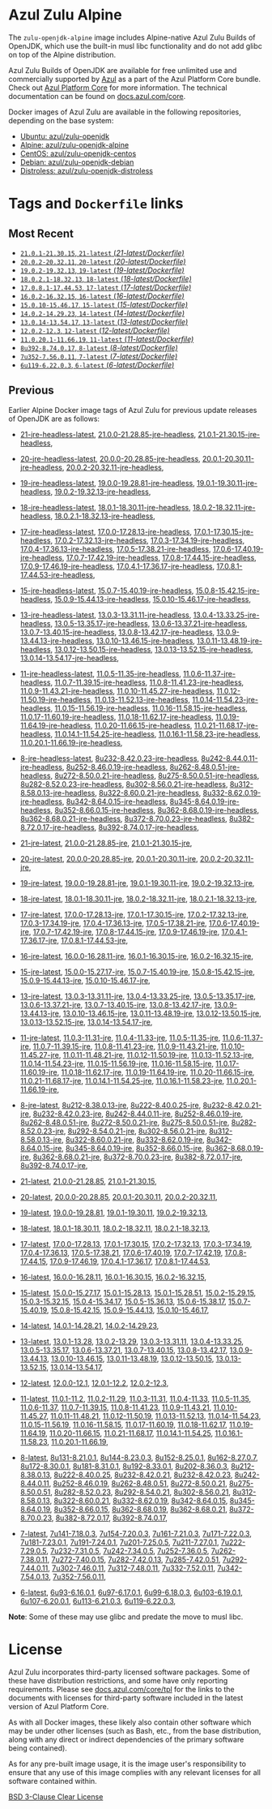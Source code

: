 Azul Zulu Alpine
================

The `zulu-openjdk-alpine` image includes Alpine-native Azul Zulu Builds of OpenJDK, which use the built-in musl libc functionality
and do not add glibc on top of the Alpine distribution.

Azul Zulu Builds of OpenJDK are available for free unlimited use and commercially supported by [Azul][1] as a part of the Azul Platform Core bundle.
Check out [Azul Platform Core][2] for more information. The technical documentation can be found on [docs.azul.com/core][3].

Docker images of Azul Zulu are available in the following repositories, depending on the base system:

  * [Ubuntu: azul/zulu-openjdk][4]
  * [Alpine: azul/zulu-openjdk-alpine][5]
  * [CentOS: azul/zulu-openjdk-centos][6]
  * [Debian: azul/zulu-openjdk-debian][7]
  * [Distroless: azul/zulu-openjdk-distroless][8]

Tags and `Dockerfile` links
===========================

Most Recent
-----------


  * [`21.0.1-21.30.15`, `21-latest` (*21-latest/Dockerfile)*][11]
  * [`20.0.2-20.32.11`, `20-latest` (*20-latest/Dockerfile)*][20]
  * [`19.0.2-19.32.13`, `19-latest` (*19-latest/Dockerfile)*][32]
  * [`18.0.2.1-18.32.13`, `18-latest` (*18-latest/Dockerfile)*][44]
  * [`17.0.8.1-17.44.53`, `17-latest` (*17-latest/Dockerfile)*][56]
  * [`16.0.2-16.32.15`, `16-latest` (*16-latest/Dockerfile)*][95]
  * [`15.0.10-15.46.17`, `15-latest` (*15-latest/Dockerfile)*][103]
  * [`14.0.2-14.29.23`, `14-latest` (*14-latest/Dockerfile)*][127]
  * [`13.0.14-13.54.17`, `13-latest` (*13-latest/Dockerfile)*][130]
  * [`12.0.2-12.3`, `12-latest` (*12-latest/Dockerfile)*][171]
  * [`11.0.20.1-11.66.19`, `11-latest` (*11-latest/Dockerfile)*][175]
  * [`8u392-8.74.0.17`, `8-latest` (*8-latest/Dockerfile)*][243]
  * [`7u352-7.56.0.11`, `7-latest` (*7-latest/Dockerfile)*][319]
  * [`6u119-6.22.0.3`, `6-latest` (*6-latest/Dockerfile)*][342]

Previous
--------

Earlier Alpine Docker image tags of Azul Zulu for previous update releases of OpenJDK are as follows:


  * [21-jre-headless-latest][17],
  [21.0.0-21.28.85-jre-headless][18],
  [21.0.1-21.30.15-jre-headless][19],
  
  * [20-jre-headless-latest][28],
  [20.0.0-20.28.85-jre-headless][29],
  [20.0.1-20.30.11-jre-headless][30],
  [20.0.2-20.32.11-jre-headless][31],
  
  * [19-jre-headless-latest][40],
  [19.0.0-19.28.81-jre-headless][41],
  [19.0.1-19.30.11-jre-headless][42],
  [19.0.2-19.32.13-jre-headless][43],
  
  * [18-jre-headless-latest][52],
  [18.0.1-18.30.11-jre-headless][53],
  [18.0.2-18.32.11-jre-headless][54],
  [18.0.2.1-18.32.13-jre-headless][55],
  
  * [17-jre-headless-latest][82],
  [17.0.0-17.28.13-jre-headless][83],
  [17.0.1-17.30.15-jre-headless][84],
  [17.0.2-17.32.13-jre-headless][85],
  [17.0.3-17.34.19-jre-headless][86],
  [17.0.4-17.36.13-jre-headless][87],
  [17.0.5-17.38.21-jre-headless][88],
  [17.0.6-17.40.19-jre-headless][89],
  [17.0.7-17.42.19-jre-headless][90],
  [17.0.8-17.44.15-jre-headless][91],
  [17.0.9-17.46.19-jre-headless][92],
  [17.0.4.1-17.36.17-jre-headless][93],
  [17.0.8.1-17.44.53-jre-headless][94],
  
  * [15-jre-headless-latest][122],
  [15.0.7-15.40.19-jre-headless][123],
  [15.0.8-15.42.15-jre-headless][124],
  [15.0.9-15.44.13-jre-headless][125],
  [15.0.10-15.46.17-jre-headless][126],
  
  * [13-jre-headless-latest][158],
  [13.0.3-13.31.11-jre-headless][159],
  [13.0.4-13.33.25-jre-headless][160],
  [13.0.5-13.35.17-jre-headless][161],
  [13.0.6-13.37.21-jre-headless][162],
  [13.0.7-13.40.15-jre-headless][163],
  [13.0.8-13.42.17-jre-headless][164],
  [13.0.9-13.44.13-jre-headless][165],
  [13.0.10-13.46.15-jre-headless][166],
  [13.0.11-13.48.19-jre-headless][167],
  [13.0.12-13.50.15-jre-headless][168],
  [13.0.13-13.52.15-jre-headless][169],
  [13.0.14-13.54.17-jre-headless][170],
  
  * [11-jre-headless-latest][220],
  [11.0.5-11.35-jre-headless][224],
  [11.0.6-11.37-jre-headless][225],
  [11.0.7-11.39.15-jre-headless][226],
  [11.0.8-11.41.23-jre-headless][227],
  [11.0.9-11.43.21-jre-headless][228],
  [11.0.10-11.45.27-jre-headless][229],
  [11.0.12-11.50.19-jre-headless][230],
  [11.0.13-11.52.13-jre-headless][231],
  [11.0.14-11.54.23-jre-headless][232],
  [11.0.15-11.56.19-jre-headless][233],
  [11.0.16-11.58.15-jre-headless][234],
  [11.0.17-11.60.19-jre-headless][235],
  [11.0.18-11.62.17-jre-headless][236],
  [11.0.19-11.64.19-jre-headless][237],
  [11.0.20-11.66.15-jre-headless][238],
  [11.0.21-11.68.17-jre-headless][239],
  [11.0.14.1-11.54.25-jre-headless][240],
  [11.0.16.1-11.58.23-jre-headless][241],
  [11.0.20.1-11.66.19-jre-headless][242],
  
  * [8-jre-headless-latest][299],
  [8u232-8.42.0.23-jre-headless][300],
  [8u242-8.44.0.11-jre-headless][301],
  [8u252-8.46.0.19-jre-headless][302],
  [8u262-8.48.0.51-jre-headless][303],
  [8u272-8.50.0.21-jre-headless][304],
  [8u275-8.50.0.51-jre-headless][305],
  [8u282-8.52.0.23-jre-headless][306],
  [8u302-8.56.0.21-jre-headless][307],
  [8u312-8.58.0.13-jre-headless][308],
  [8u322-8.60.0.21-jre-headless][309],
  [8u332-8.62.0.19-jre-headless][310],
  [8u342-8.64.0.15-jre-headless][311],
  [8u345-8.64.0.19-jre-headless][312],
  [8u352-8.66.0.15-jre-headless][313],
  [8u362-8.68.0.19-jre-headless][314],
  [8u362-8.68.0.21-jre-headless][315],
  [8u372-8.70.0.23-jre-headless][316],
  [8u382-8.72.0.17-jre-headless][317],
  [8u392-8.74.0.17-jre-headless][318],
  
  * [21-jre-latest][12],
  [21.0.0-21.28.85-jre][15],
  [21.0.1-21.30.15-jre][16],
  
  * [20-jre-latest][21],
  [20.0.0-20.28.85-jre][25],
  [20.0.1-20.30.11-jre][26],
  [20.0.2-20.32.11-jre][27],
  
  * [19-jre-latest][33],
  [19.0.0-19.28.81-jre][37],
  [19.0.1-19.30.11-jre][38],
  [19.0.2-19.32.13-jre][39],
  
  * [18-jre-latest][45],
  [18.0.1-18.30.11-jre][49],
  [18.0.2-18.32.11-jre][50],
  [18.0.2.1-18.32.13-jre][51],
  
  * [17-jre-latest][57],
  [17.0.0-17.28.13-jre][70],
  [17.0.1-17.30.15-jre][71],
  [17.0.2-17.32.13-jre][72],
  [17.0.3-17.34.19-jre][73],
  [17.0.4-17.36.13-jre][74],
  [17.0.5-17.38.21-jre][75],
  [17.0.6-17.40.19-jre][76],
  [17.0.7-17.42.19-jre][77],
  [17.0.8-17.44.15-jre][78],
  [17.0.9-17.46.19-jre][79],
  [17.0.4.1-17.36.17-jre][80],
  [17.0.8.1-17.44.53-jre][81],
  
  * [16-jre-latest][96],
  [16.0.0-16.28.11-jre][100],
  [16.0.1-16.30.15-jre][101],
  [16.0.2-16.32.15-jre][102],
  
  * [15-jre-latest][104],
  [15.0.0-15.27.17-jre][117],
  [15.0.7-15.40.19-jre][118],
  [15.0.8-15.42.15-jre][119],
  [15.0.9-15.44.13-jre][120],
  [15.0.10-15.46.17-jre][121],
  
  * [13-jre-latest][133],
  [13.0.3-13.31.11-jre][146],
  [13.0.4-13.33.25-jre][147],
  [13.0.5-13.35.17-jre][148],
  [13.0.6-13.37.21-jre][149],
  [13.0.7-13.40.15-jre][150],
  [13.0.8-13.42.17-jre][151],
  [13.0.9-13.44.13-jre][152],
  [13.0.10-13.46.15-jre][153],
  [13.0.11-13.48.19-jre][154],
  [13.0.12-13.50.15-jre][155],
  [13.0.13-13.52.15-jre][156],
  [13.0.14-13.54.17-jre][157],
  
  * [11-jre-latest][182],
  [11.0.3-11.31-jre][198],
  [11.0.4-11.33-jre][199],
  [11.0.5-11.35-jre][200],
  [11.0.6-11.37-jre][201],
  [11.0.7-11.39.15-jre][205],
  [11.0.8-11.41.23-jre][206],
  [11.0.9-11.43.21-jre][207],
  [11.0.10-11.45.27-jre][208],
  [11.0.11-11.48.21-jre][209],
  [11.0.12-11.50.19-jre][210],
  [11.0.13-11.52.13-jre][211],
  [11.0.14-11.54.23-jre][212],
  [11.0.15-11.56.19-jre][213],
  [11.0.16-11.58.15-jre][214],
  [11.0.17-11.60.19-jre][215],
  [11.0.18-11.62.17-jre][216],
  [11.0.19-11.64.19-jre][217],
  [11.0.20-11.66.15-jre][218],
  [11.0.21-11.68.17-jre][219],
  [11.0.14.1-11.54.25-jre][221],
  [11.0.16.1-11.58.23-jre][222],
  [11.0.20.1-11.66.19-jre][223],
  
  * [8-jre-latest][244],
  [8u212-8.38.0.13-jre][276],
  [8u222-8.40.0.25-jre][277],
  [8u232-8.42.0.21-jre][278],
  [8u232-8.42.0.23-jre][279],
  [8u242-8.44.0.11-jre][280],
  [8u252-8.46.0.19-jre][281],
  [8u262-8.48.0.51-jre][282],
  [8u272-8.50.0.21-jre][283],
  [8u275-8.50.0.51-jre][284],
  [8u282-8.52.0.23-jre][285],
  [8u292-8.54.0.21-jre][286],
  [8u302-8.56.0.21-jre][287],
  [8u312-8.58.0.13-jre][288],
  [8u322-8.60.0.21-jre][289],
  [8u332-8.62.0.19-jre][290],
  [8u342-8.64.0.15-jre][291],
  [8u345-8.64.0.19-jre][292],
  [8u352-8.66.0.15-jre][293],
  [8u362-8.68.0.19-jre][294],
  [8u362-8.68.0.21-jre][295],
  [8u372-8.70.0.23-jre][296],
  [8u382-8.72.0.17-jre][297],
  [8u392-8.74.0.17-jre][298],
  
  * [21-latest][11],
  [21.0.0-21.28.85][13],
  [21.0.1-21.30.15][14],
  
  * [20-latest][20],
  [20.0.0-20.28.85][22],
  [20.0.1-20.30.11][23],
  [20.0.2-20.32.11][24],
  
  * [19-latest][32],
  [19.0.0-19.28.81][34],
  [19.0.1-19.30.11][35],
  [19.0.2-19.32.13][36],
  
  * [18-latest][44],
  [18.0.1-18.30.11][46],
  [18.0.2-18.32.11][47],
  [18.0.2.1-18.32.13][48],
  
  * [17-latest][56],
  [17.0.0-17.28.13][58],
  [17.0.1-17.30.15][59],
  [17.0.2-17.32.13][60],
  [17.0.3-17.34.19][61],
  [17.0.4-17.36.13][62],
  [17.0.5-17.38.21][63],
  [17.0.6-17.40.19][64],
  [17.0.7-17.42.19][65],
  [17.0.8-17.44.15][66],
  [17.0.9-17.46.19][67],
  [17.0.4.1-17.36.17][68],
  [17.0.8.1-17.44.53][69],
  
  * [16-latest][95],
  [16.0.0-16.28.11][97],
  [16.0.1-16.30.15][98],
  [16.0.2-16.32.15][99],
  
  * [15-latest][103],
  [15.0.0-15.27.17][105],
  [15.0.1-15.28.13][106],
  [15.0.1-15.28.51][107],
  [15.0.2-15.29.15][108],
  [15.0.3-15.32.15][109],
  [15.0.4-15.34.17][110],
  [15.0.5-15.36.13][111],
  [15.0.6-15.38.17][112],
  [15.0.7-15.40.19][113],
  [15.0.8-15.42.15][114],
  [15.0.9-15.44.13][115],
  [15.0.10-15.46.17][116],
  
  * [14-latest][127],
  [14.0.1-14.28.21][128],
  [14.0.2-14.29.23][129],
  
  * [13-latest][130],
  [13.0.1-13.28][131],
  [13.0.2-13.29][132],
  [13.0.3-13.31.11][134],
  [13.0.4-13.33.25][135],
  [13.0.5-13.35.17][136],
  [13.0.6-13.37.21][137],
  [13.0.7-13.40.15][138],
  [13.0.8-13.42.17][139],
  [13.0.9-13.44.13][140],
  [13.0.10-13.46.15][141],
  [13.0.11-13.48.19][142],
  [13.0.12-13.50.15][143],
  [13.0.13-13.52.15][144],
  [13.0.14-13.54.17][145],
  
  * [12-latest][171],
  [12.0.0-12.1][172],
  [12.0.1-12.2][173],
  [12.0.2-12.3][174],
  
  * [11-latest][175],
  [11.0.1-11.2][176],
  [11.0.2-11.29][177],
  [11.0.3-11.31][178],
  [11.0.4-11.33][179],
  [11.0.5-11.35][180],
  [11.0.6-11.37][181],
  [11.0.7-11.39.15][183],
  [11.0.8-11.41.23][184],
  [11.0.9-11.43.21][185],
  [11.0.10-11.45.27][186],
  [11.0.11-11.48.21][187],
  [11.0.12-11.50.19][188],
  [11.0.13-11.52.13][189],
  [11.0.14-11.54.23][190],
  [11.0.15-11.56.19][191],
  [11.0.16-11.58.15][192],
  [11.0.17-11.60.19][193],
  [11.0.18-11.62.17][194],
  [11.0.19-11.64.19][195],
  [11.0.20-11.66.15][196],
  [11.0.21-11.68.17][197],
  [11.0.14.1-11.54.25][202],
  [11.0.16.1-11.58.23][203],
  [11.0.20.1-11.66.19][204],
  
  * [8-latest][243],
  [8u131-8.21.0.1][245],
  [8u144-8.23.0.3][246],
  [8u152-8.25.0.1][247],
  [8u162-8.27.0.7][248],
  [8u172-8.30.0.1][249],
  [8u181-8.31.0.1][250],
  [8u192-8.33.0.1][251],
  [8u202-8.36.0.3][252],
  [8u212-8.38.0.13][253],
  [8u222-8.40.0.25][254],
  [8u232-8.42.0.21][255],
  [8u232-8.42.0.23][256],
  [8u242-8.44.0.11][257],
  [8u252-8.46.0.19][258],
  [8u262-8.48.0.51][259],
  [8u272-8.50.0.21][260],
  [8u275-8.50.0.51][261],
  [8u282-8.52.0.23][262],
  [8u292-8.54.0.21][263],
  [8u302-8.56.0.21][264],
  [8u312-8.58.0.13][265],
  [8u322-8.60.0.21][266],
  [8u332-8.62.0.19][267],
  [8u342-8.64.0.15][268],
  [8u345-8.64.0.19][269],
  [8u352-8.66.0.15][270],
  [8u362-8.68.0.19][271],
  [8u362-8.68.0.21][272],
  [8u372-8.70.0.23][273],
  [8u382-8.72.0.17][274],
  [8u392-8.74.0.17][275],
  
  * [7-latest][319],
  [7u141-7.18.0.3][320],
  [7u154-7.20.0.3][321],
  [7u161-7.21.0.3][322],
  [7u171-7.22.0.3][323],
  [7u181-7.23.0.1][324],
  [7u191-7.24.0.1][325],
  [7u201-7.25.0.5][326],
  [7u211-7.27.0.1][327],
  [7u222-7.29.0.5][328],
  [7u232-7.31.0.5][329],
  [7u242-7.34.0.5][330],
  [7u252-7.36.0.5][331],
  [7u262-7.38.0.11][332],
  [7u272-7.40.0.15][333],
  [7u282-7.42.0.13][334],
  [7u285-7.42.0.51][335],
  [7u292-7.44.0.11][336],
  [7u302-7.46.0.11][337],
  [7u312-7.48.0.11][338],
  [7u332-7.52.0.11][339],
  [7u342-7.54.0.13][340],
  [7u352-7.56.0.11][341],
  
  * [6-latest][342],
  [6u93-6.16.0.1][343],
  [6u97-6.17.0.1][344],
  [6u99-6.18.0.3][345],
  [6u103-6.19.0.1][346],
  [6u107-6.20.0.1][347],
  [6u113-6.21.0.3][348],
  [6u119-6.22.0.3][349],
  

**Note**: Some of these may use glibc and predate the move to musl libc.

License
=======

Azul Zulu incorporates third-party licensed software packages. Some of these have distribution restrictions, and some have only reporting requirements. Please see [docs.azul.com/core/tpl][9] for the links to the documents with licenses for third-party software included in the latest version of Azul Platform Core.

As with all Docker images, these likely also contain other software which may be under other licenses (such as Bash, etc., from the base distribution, along with any direct or indirect dependencies of the primary software being contained).

As for any pre-built image usage, it is the image user's responsibility to ensure that any use of this image complies with any relevant licenses for all software contained within.

[BSD 3-Clause Clear License][10]


  [1]: https://www.azul.com/
  [2]: https://www.azul.com/products/core/
  [3]: https://docs.azul.com/core/
  [4]: https://hub.docker.com/r/azul/zulu-openjdk
  [5]: https://hub.docker.com/r/azul/zulu-openjdk-alpine
  [6]: https://hub.docker.com/r/azul/zulu-openjdk-centos
  [7]: https://hub.docker.com/r/azul/zulu-openjdk-debian
  [8]: https://hub.docker.com/r/azul/zulu-openjdk-distroless
  [9]: https://docs.azul.com/core/tpl
  [10]: https://github.com/zulu-openjdk/zulu-openjdk/blob/master/LICENSE.txt


  [17]: https://github.com/zulu-openjdk/zulu-openjdk/blob/master/alpine/21-jre-headless-latest/Dockerfile
  [18]: https://github.com/zulu-openjdk/zulu-openjdk/blob/master/alpine/21.0.0-21.28.85-jre-headless/Dockerfile
  [19]: https://github.com/zulu-openjdk/zulu-openjdk/blob/master/alpine/21.0.1-21.30.15-jre-headless/Dockerfile
  
  [28]: https://github.com/zulu-openjdk/zulu-openjdk/blob/master/alpine/20-jre-headless-latest/Dockerfile
  [29]: https://github.com/zulu-openjdk/zulu-openjdk/blob/master/alpine/20.0.0-20.28.85-jre-headless/Dockerfile
  [30]: https://github.com/zulu-openjdk/zulu-openjdk/blob/master/alpine/20.0.1-20.30.11-jre-headless/Dockerfile
  [31]: https://github.com/zulu-openjdk/zulu-openjdk/blob/master/alpine/20.0.2-20.32.11-jre-headless/Dockerfile
  
  [40]: https://github.com/zulu-openjdk/zulu-openjdk/blob/master/alpine/19-jre-headless-latest/Dockerfile
  [41]: https://github.com/zulu-openjdk/zulu-openjdk/blob/master/alpine/19.0.0-19.28.81-jre-headless/Dockerfile
  [42]: https://github.com/zulu-openjdk/zulu-openjdk/blob/master/alpine/19.0.1-19.30.11-jre-headless/Dockerfile
  [43]: https://github.com/zulu-openjdk/zulu-openjdk/blob/master/alpine/19.0.2-19.32.13-jre-headless/Dockerfile
  
  [52]: https://github.com/zulu-openjdk/zulu-openjdk/blob/master/alpine/18-jre-headless-latest/Dockerfile
  [53]: https://github.com/zulu-openjdk/zulu-openjdk/blob/master/alpine/18.0.1-18.30.11-jre-headless/Dockerfile
  [54]: https://github.com/zulu-openjdk/zulu-openjdk/blob/master/alpine/18.0.2-18.32.11-jre-headless/Dockerfile
  [55]: https://github.com/zulu-openjdk/zulu-openjdk/blob/master/alpine/18.0.2.1-18.32.13-jre-headless/Dockerfile
  
  [82]: https://github.com/zulu-openjdk/zulu-openjdk/blob/master/alpine/17-jre-headless-latest/Dockerfile
  [83]: https://github.com/zulu-openjdk/zulu-openjdk/blob/master/alpine/17.0.0-17.28.13-jre-headless/Dockerfile
  [84]: https://github.com/zulu-openjdk/zulu-openjdk/blob/master/alpine/17.0.1-17.30.15-jre-headless/Dockerfile
  [85]: https://github.com/zulu-openjdk/zulu-openjdk/blob/master/alpine/17.0.2-17.32.13-jre-headless/Dockerfile
  [86]: https://github.com/zulu-openjdk/zulu-openjdk/blob/master/alpine/17.0.3-17.34.19-jre-headless/Dockerfile
  [87]: https://github.com/zulu-openjdk/zulu-openjdk/blob/master/alpine/17.0.4-17.36.13-jre-headless/Dockerfile
  [88]: https://github.com/zulu-openjdk/zulu-openjdk/blob/master/alpine/17.0.5-17.38.21-jre-headless/Dockerfile
  [89]: https://github.com/zulu-openjdk/zulu-openjdk/blob/master/alpine/17.0.6-17.40.19-jre-headless/Dockerfile
  [90]: https://github.com/zulu-openjdk/zulu-openjdk/blob/master/alpine/17.0.7-17.42.19-jre-headless/Dockerfile
  [91]: https://github.com/zulu-openjdk/zulu-openjdk/blob/master/alpine/17.0.8-17.44.15-jre-headless/Dockerfile
  [92]: https://github.com/zulu-openjdk/zulu-openjdk/blob/master/alpine/17.0.9-17.46.19-jre-headless/Dockerfile
  [93]: https://github.com/zulu-openjdk/zulu-openjdk/blob/master/alpine/17.0.4.1-17.36.17-jre-headless/Dockerfile
  [94]: https://github.com/zulu-openjdk/zulu-openjdk/blob/master/alpine/17.0.8.1-17.44.53-jre-headless/Dockerfile
  
  [122]: https://github.com/zulu-openjdk/zulu-openjdk/blob/master/alpine/15-jre-headless-latest/Dockerfile
  [123]: https://github.com/zulu-openjdk/zulu-openjdk/blob/master/alpine/15.0.7-15.40.19-jre-headless/Dockerfile
  [124]: https://github.com/zulu-openjdk/zulu-openjdk/blob/master/alpine/15.0.8-15.42.15-jre-headless/Dockerfile
  [125]: https://github.com/zulu-openjdk/zulu-openjdk/blob/master/alpine/15.0.9-15.44.13-jre-headless/Dockerfile
  [126]: https://github.com/zulu-openjdk/zulu-openjdk/blob/master/alpine/15.0.10-15.46.17-jre-headless/Dockerfile
  
  [158]: https://github.com/zulu-openjdk/zulu-openjdk/blob/master/alpine/13-jre-headless-latest/Dockerfile
  [159]: https://github.com/zulu-openjdk/zulu-openjdk/blob/master/alpine/13.0.3-13.31.11-jre-headless/Dockerfile
  [160]: https://github.com/zulu-openjdk/zulu-openjdk/blob/master/alpine/13.0.4-13.33.25-jre-headless/Dockerfile
  [161]: https://github.com/zulu-openjdk/zulu-openjdk/blob/master/alpine/13.0.5-13.35.17-jre-headless/Dockerfile
  [162]: https://github.com/zulu-openjdk/zulu-openjdk/blob/master/alpine/13.0.6-13.37.21-jre-headless/Dockerfile
  [163]: https://github.com/zulu-openjdk/zulu-openjdk/blob/master/alpine/13.0.7-13.40.15-jre-headless/Dockerfile
  [164]: https://github.com/zulu-openjdk/zulu-openjdk/blob/master/alpine/13.0.8-13.42.17-jre-headless/Dockerfile
  [165]: https://github.com/zulu-openjdk/zulu-openjdk/blob/master/alpine/13.0.9-13.44.13-jre-headless/Dockerfile
  [166]: https://github.com/zulu-openjdk/zulu-openjdk/blob/master/alpine/13.0.10-13.46.15-jre-headless/Dockerfile
  [167]: https://github.com/zulu-openjdk/zulu-openjdk/blob/master/alpine/13.0.11-13.48.19-jre-headless/Dockerfile
  [168]: https://github.com/zulu-openjdk/zulu-openjdk/blob/master/alpine/13.0.12-13.50.15-jre-headless/Dockerfile
  [169]: https://github.com/zulu-openjdk/zulu-openjdk/blob/master/alpine/13.0.13-13.52.15-jre-headless/Dockerfile
  [170]: https://github.com/zulu-openjdk/zulu-openjdk/blob/master/alpine/13.0.14-13.54.17-jre-headless/Dockerfile
  
  [220]: https://github.com/zulu-openjdk/zulu-openjdk/blob/master/alpine/11-jre-headless-latest/Dockerfile
  [224]: https://github.com/zulu-openjdk/zulu-openjdk/blob/master/alpine/11.0.5-11.35-jre-headless/Dockerfile
  [225]: https://github.com/zulu-openjdk/zulu-openjdk/blob/master/alpine/11.0.6-11.37-jre-headless/Dockerfile
  [226]: https://github.com/zulu-openjdk/zulu-openjdk/blob/master/alpine/11.0.7-11.39.15-jre-headless/Dockerfile
  [227]: https://github.com/zulu-openjdk/zulu-openjdk/blob/master/alpine/11.0.8-11.41.23-jre-headless/Dockerfile
  [228]: https://github.com/zulu-openjdk/zulu-openjdk/blob/master/alpine/11.0.9-11.43.21-jre-headless/Dockerfile
  [229]: https://github.com/zulu-openjdk/zulu-openjdk/blob/master/alpine/11.0.10-11.45.27-jre-headless/Dockerfile
  [230]: https://github.com/zulu-openjdk/zulu-openjdk/blob/master/alpine/11.0.12-11.50.19-jre-headless/Dockerfile
  [231]: https://github.com/zulu-openjdk/zulu-openjdk/blob/master/alpine/11.0.13-11.52.13-jre-headless/Dockerfile
  [232]: https://github.com/zulu-openjdk/zulu-openjdk/blob/master/alpine/11.0.14-11.54.23-jre-headless/Dockerfile
  [233]: https://github.com/zulu-openjdk/zulu-openjdk/blob/master/alpine/11.0.15-11.56.19-jre-headless/Dockerfile
  [234]: https://github.com/zulu-openjdk/zulu-openjdk/blob/master/alpine/11.0.16-11.58.15-jre-headless/Dockerfile
  [235]: https://github.com/zulu-openjdk/zulu-openjdk/blob/master/alpine/11.0.17-11.60.19-jre-headless/Dockerfile
  [236]: https://github.com/zulu-openjdk/zulu-openjdk/blob/master/alpine/11.0.18-11.62.17-jre-headless/Dockerfile
  [237]: https://github.com/zulu-openjdk/zulu-openjdk/blob/master/alpine/11.0.19-11.64.19-jre-headless/Dockerfile
  [238]: https://github.com/zulu-openjdk/zulu-openjdk/blob/master/alpine/11.0.20-11.66.15-jre-headless/Dockerfile
  [239]: https://github.com/zulu-openjdk/zulu-openjdk/blob/master/alpine/11.0.21-11.68.17-jre-headless/Dockerfile
  [240]: https://github.com/zulu-openjdk/zulu-openjdk/blob/master/alpine/11.0.14.1-11.54.25-jre-headless/Dockerfile
  [241]: https://github.com/zulu-openjdk/zulu-openjdk/blob/master/alpine/11.0.16.1-11.58.23-jre-headless/Dockerfile
  [242]: https://github.com/zulu-openjdk/zulu-openjdk/blob/master/alpine/11.0.20.1-11.66.19-jre-headless/Dockerfile
  
  [299]: https://github.com/zulu-openjdk/zulu-openjdk/blob/master/alpine/8-jre-headless-latest/Dockerfile
  [300]: https://github.com/zulu-openjdk/zulu-openjdk/blob/master/alpine/8u232-8.42.0.23-jre-headless/Dockerfile
  [301]: https://github.com/zulu-openjdk/zulu-openjdk/blob/master/alpine/8u242-8.44.0.11-jre-headless/Dockerfile
  [302]: https://github.com/zulu-openjdk/zulu-openjdk/blob/master/alpine/8u252-8.46.0.19-jre-headless/Dockerfile
  [303]: https://github.com/zulu-openjdk/zulu-openjdk/blob/master/alpine/8u262-8.48.0.51-jre-headless/Dockerfile
  [304]: https://github.com/zulu-openjdk/zulu-openjdk/blob/master/alpine/8u272-8.50.0.21-jre-headless/Dockerfile
  [305]: https://github.com/zulu-openjdk/zulu-openjdk/blob/master/alpine/8u275-8.50.0.51-jre-headless/Dockerfile
  [306]: https://github.com/zulu-openjdk/zulu-openjdk/blob/master/alpine/8u282-8.52.0.23-jre-headless/Dockerfile
  [307]: https://github.com/zulu-openjdk/zulu-openjdk/blob/master/alpine/8u302-8.56.0.21-jre-headless/Dockerfile
  [308]: https://github.com/zulu-openjdk/zulu-openjdk/blob/master/alpine/8u312-8.58.0.13-jre-headless/Dockerfile
  [309]: https://github.com/zulu-openjdk/zulu-openjdk/blob/master/alpine/8u322-8.60.0.21-jre-headless/Dockerfile
  [310]: https://github.com/zulu-openjdk/zulu-openjdk/blob/master/alpine/8u332-8.62.0.19-jre-headless/Dockerfile
  [311]: https://github.com/zulu-openjdk/zulu-openjdk/blob/master/alpine/8u342-8.64.0.15-jre-headless/Dockerfile
  [312]: https://github.com/zulu-openjdk/zulu-openjdk/blob/master/alpine/8u345-8.64.0.19-jre-headless/Dockerfile
  [313]: https://github.com/zulu-openjdk/zulu-openjdk/blob/master/alpine/8u352-8.66.0.15-jre-headless/Dockerfile
  [314]: https://github.com/zulu-openjdk/zulu-openjdk/blob/master/alpine/8u362-8.68.0.19-jre-headless/Dockerfile
  [315]: https://github.com/zulu-openjdk/zulu-openjdk/blob/master/alpine/8u362-8.68.0.21-jre-headless/Dockerfile
  [316]: https://github.com/zulu-openjdk/zulu-openjdk/blob/master/alpine/8u372-8.70.0.23-jre-headless/Dockerfile
  [317]: https://github.com/zulu-openjdk/zulu-openjdk/blob/master/alpine/8u382-8.72.0.17-jre-headless/Dockerfile
  [318]: https://github.com/zulu-openjdk/zulu-openjdk/blob/master/alpine/8u392-8.74.0.17-jre-headless/Dockerfile
  
  [12]: https://github.com/zulu-openjdk/zulu-openjdk/blob/master/alpine/21-jre-latest/Dockerfile
  [15]: https://github.com/zulu-openjdk/zulu-openjdk/blob/master/alpine/21.0.0-21.28.85-jre/Dockerfile
  [16]: https://github.com/zulu-openjdk/zulu-openjdk/blob/master/alpine/21.0.1-21.30.15-jre/Dockerfile
  
  [21]: https://github.com/zulu-openjdk/zulu-openjdk/blob/master/alpine/20-jre-latest/Dockerfile
  [25]: https://github.com/zulu-openjdk/zulu-openjdk/blob/master/alpine/20.0.0-20.28.85-jre/Dockerfile
  [26]: https://github.com/zulu-openjdk/zulu-openjdk/blob/master/alpine/20.0.1-20.30.11-jre/Dockerfile
  [27]: https://github.com/zulu-openjdk/zulu-openjdk/blob/master/alpine/20.0.2-20.32.11-jre/Dockerfile
  
  [33]: https://github.com/zulu-openjdk/zulu-openjdk/blob/master/alpine/19-jre-latest/Dockerfile
  [37]: https://github.com/zulu-openjdk/zulu-openjdk/blob/master/alpine/19.0.0-19.28.81-jre/Dockerfile
  [38]: https://github.com/zulu-openjdk/zulu-openjdk/blob/master/alpine/19.0.1-19.30.11-jre/Dockerfile
  [39]: https://github.com/zulu-openjdk/zulu-openjdk/blob/master/alpine/19.0.2-19.32.13-jre/Dockerfile
  
  [45]: https://github.com/zulu-openjdk/zulu-openjdk/blob/master/alpine/18-jre-latest/Dockerfile
  [49]: https://github.com/zulu-openjdk/zulu-openjdk/blob/master/alpine/18.0.1-18.30.11-jre/Dockerfile
  [50]: https://github.com/zulu-openjdk/zulu-openjdk/blob/master/alpine/18.0.2-18.32.11-jre/Dockerfile
  [51]: https://github.com/zulu-openjdk/zulu-openjdk/blob/master/alpine/18.0.2.1-18.32.13-jre/Dockerfile
  
  [57]: https://github.com/zulu-openjdk/zulu-openjdk/blob/master/alpine/17-jre-latest/Dockerfile
  [70]: https://github.com/zulu-openjdk/zulu-openjdk/blob/master/alpine/17.0.0-17.28.13-jre/Dockerfile
  [71]: https://github.com/zulu-openjdk/zulu-openjdk/blob/master/alpine/17.0.1-17.30.15-jre/Dockerfile
  [72]: https://github.com/zulu-openjdk/zulu-openjdk/blob/master/alpine/17.0.2-17.32.13-jre/Dockerfile
  [73]: https://github.com/zulu-openjdk/zulu-openjdk/blob/master/alpine/17.0.3-17.34.19-jre/Dockerfile
  [74]: https://github.com/zulu-openjdk/zulu-openjdk/blob/master/alpine/17.0.4-17.36.13-jre/Dockerfile
  [75]: https://github.com/zulu-openjdk/zulu-openjdk/blob/master/alpine/17.0.5-17.38.21-jre/Dockerfile
  [76]: https://github.com/zulu-openjdk/zulu-openjdk/blob/master/alpine/17.0.6-17.40.19-jre/Dockerfile
  [77]: https://github.com/zulu-openjdk/zulu-openjdk/blob/master/alpine/17.0.7-17.42.19-jre/Dockerfile
  [78]: https://github.com/zulu-openjdk/zulu-openjdk/blob/master/alpine/17.0.8-17.44.15-jre/Dockerfile
  [79]: https://github.com/zulu-openjdk/zulu-openjdk/blob/master/alpine/17.0.9-17.46.19-jre/Dockerfile
  [80]: https://github.com/zulu-openjdk/zulu-openjdk/blob/master/alpine/17.0.4.1-17.36.17-jre/Dockerfile
  [81]: https://github.com/zulu-openjdk/zulu-openjdk/blob/master/alpine/17.0.8.1-17.44.53-jre/Dockerfile
  
  [96]: https://github.com/zulu-openjdk/zulu-openjdk/blob/master/alpine/16-jre-latest/Dockerfile
  [100]: https://github.com/zulu-openjdk/zulu-openjdk/blob/master/alpine/16.0.0-16.28.11-jre/Dockerfile
  [101]: https://github.com/zulu-openjdk/zulu-openjdk/blob/master/alpine/16.0.1-16.30.15-jre/Dockerfile
  [102]: https://github.com/zulu-openjdk/zulu-openjdk/blob/master/alpine/16.0.2-16.32.15-jre/Dockerfile
  
  [104]: https://github.com/zulu-openjdk/zulu-openjdk/blob/master/alpine/15-jre-latest/Dockerfile
  [117]: https://github.com/zulu-openjdk/zulu-openjdk/blob/master/alpine/15.0.0-15.27.17-jre/Dockerfile
  [118]: https://github.com/zulu-openjdk/zulu-openjdk/blob/master/alpine/15.0.7-15.40.19-jre/Dockerfile
  [119]: https://github.com/zulu-openjdk/zulu-openjdk/blob/master/alpine/15.0.8-15.42.15-jre/Dockerfile
  [120]: https://github.com/zulu-openjdk/zulu-openjdk/blob/master/alpine/15.0.9-15.44.13-jre/Dockerfile
  [121]: https://github.com/zulu-openjdk/zulu-openjdk/blob/master/alpine/15.0.10-15.46.17-jre/Dockerfile
  
  [133]: https://github.com/zulu-openjdk/zulu-openjdk/blob/master/alpine/13-jre-latest/Dockerfile
  [146]: https://github.com/zulu-openjdk/zulu-openjdk/blob/master/alpine/13.0.3-13.31.11-jre/Dockerfile
  [147]: https://github.com/zulu-openjdk/zulu-openjdk/blob/master/alpine/13.0.4-13.33.25-jre/Dockerfile
  [148]: https://github.com/zulu-openjdk/zulu-openjdk/blob/master/alpine/13.0.5-13.35.17-jre/Dockerfile
  [149]: https://github.com/zulu-openjdk/zulu-openjdk/blob/master/alpine/13.0.6-13.37.21-jre/Dockerfile
  [150]: https://github.com/zulu-openjdk/zulu-openjdk/blob/master/alpine/13.0.7-13.40.15-jre/Dockerfile
  [151]: https://github.com/zulu-openjdk/zulu-openjdk/blob/master/alpine/13.0.8-13.42.17-jre/Dockerfile
  [152]: https://github.com/zulu-openjdk/zulu-openjdk/blob/master/alpine/13.0.9-13.44.13-jre/Dockerfile
  [153]: https://github.com/zulu-openjdk/zulu-openjdk/blob/master/alpine/13.0.10-13.46.15-jre/Dockerfile
  [154]: https://github.com/zulu-openjdk/zulu-openjdk/blob/master/alpine/13.0.11-13.48.19-jre/Dockerfile
  [155]: https://github.com/zulu-openjdk/zulu-openjdk/blob/master/alpine/13.0.12-13.50.15-jre/Dockerfile
  [156]: https://github.com/zulu-openjdk/zulu-openjdk/blob/master/alpine/13.0.13-13.52.15-jre/Dockerfile
  [157]: https://github.com/zulu-openjdk/zulu-openjdk/blob/master/alpine/13.0.14-13.54.17-jre/Dockerfile
  
  [182]: https://github.com/zulu-openjdk/zulu-openjdk/blob/master/alpine/11-jre-latest/Dockerfile
  [198]: https://github.com/zulu-openjdk/zulu-openjdk/blob/master/alpine/11.0.3-11.31-jre/Dockerfile
  [199]: https://github.com/zulu-openjdk/zulu-openjdk/blob/master/alpine/11.0.4-11.33-jre/Dockerfile
  [200]: https://github.com/zulu-openjdk/zulu-openjdk/blob/master/alpine/11.0.5-11.35-jre/Dockerfile
  [201]: https://github.com/zulu-openjdk/zulu-openjdk/blob/master/alpine/11.0.6-11.37-jre/Dockerfile
  [205]: https://github.com/zulu-openjdk/zulu-openjdk/blob/master/alpine/11.0.7-11.39.15-jre/Dockerfile
  [206]: https://github.com/zulu-openjdk/zulu-openjdk/blob/master/alpine/11.0.8-11.41.23-jre/Dockerfile
  [207]: https://github.com/zulu-openjdk/zulu-openjdk/blob/master/alpine/11.0.9-11.43.21-jre/Dockerfile
  [208]: https://github.com/zulu-openjdk/zulu-openjdk/blob/master/alpine/11.0.10-11.45.27-jre/Dockerfile
  [209]: https://github.com/zulu-openjdk/zulu-openjdk/blob/master/alpine/11.0.11-11.48.21-jre/Dockerfile
  [210]: https://github.com/zulu-openjdk/zulu-openjdk/blob/master/alpine/11.0.12-11.50.19-jre/Dockerfile
  [211]: https://github.com/zulu-openjdk/zulu-openjdk/blob/master/alpine/11.0.13-11.52.13-jre/Dockerfile
  [212]: https://github.com/zulu-openjdk/zulu-openjdk/blob/master/alpine/11.0.14-11.54.23-jre/Dockerfile
  [213]: https://github.com/zulu-openjdk/zulu-openjdk/blob/master/alpine/11.0.15-11.56.19-jre/Dockerfile
  [214]: https://github.com/zulu-openjdk/zulu-openjdk/blob/master/alpine/11.0.16-11.58.15-jre/Dockerfile
  [215]: https://github.com/zulu-openjdk/zulu-openjdk/blob/master/alpine/11.0.17-11.60.19-jre/Dockerfile
  [216]: https://github.com/zulu-openjdk/zulu-openjdk/blob/master/alpine/11.0.18-11.62.17-jre/Dockerfile
  [217]: https://github.com/zulu-openjdk/zulu-openjdk/blob/master/alpine/11.0.19-11.64.19-jre/Dockerfile
  [218]: https://github.com/zulu-openjdk/zulu-openjdk/blob/master/alpine/11.0.20-11.66.15-jre/Dockerfile
  [219]: https://github.com/zulu-openjdk/zulu-openjdk/blob/master/alpine/11.0.21-11.68.17-jre/Dockerfile
  [221]: https://github.com/zulu-openjdk/zulu-openjdk/blob/master/alpine/11.0.14.1-11.54.25-jre/Dockerfile
  [222]: https://github.com/zulu-openjdk/zulu-openjdk/blob/master/alpine/11.0.16.1-11.58.23-jre/Dockerfile
  [223]: https://github.com/zulu-openjdk/zulu-openjdk/blob/master/alpine/11.0.20.1-11.66.19-jre/Dockerfile
  
  [244]: https://github.com/zulu-openjdk/zulu-openjdk/blob/master/alpine/8-jre-latest/Dockerfile
  [276]: https://github.com/zulu-openjdk/zulu-openjdk/blob/master/alpine/8u212-8.38.0.13-jre/Dockerfile
  [277]: https://github.com/zulu-openjdk/zulu-openjdk/blob/master/alpine/8u222-8.40.0.25-jre/Dockerfile
  [278]: https://github.com/zulu-openjdk/zulu-openjdk/blob/master/alpine/8u232-8.42.0.21-jre/Dockerfile
  [279]: https://github.com/zulu-openjdk/zulu-openjdk/blob/master/alpine/8u232-8.42.0.23-jre/Dockerfile
  [280]: https://github.com/zulu-openjdk/zulu-openjdk/blob/master/alpine/8u242-8.44.0.11-jre/Dockerfile
  [281]: https://github.com/zulu-openjdk/zulu-openjdk/blob/master/alpine/8u252-8.46.0.19-jre/Dockerfile
  [282]: https://github.com/zulu-openjdk/zulu-openjdk/blob/master/alpine/8u262-8.48.0.51-jre/Dockerfile
  [283]: https://github.com/zulu-openjdk/zulu-openjdk/blob/master/alpine/8u272-8.50.0.21-jre/Dockerfile
  [284]: https://github.com/zulu-openjdk/zulu-openjdk/blob/master/alpine/8u275-8.50.0.51-jre/Dockerfile
  [285]: https://github.com/zulu-openjdk/zulu-openjdk/blob/master/alpine/8u282-8.52.0.23-jre/Dockerfile
  [286]: https://github.com/zulu-openjdk/zulu-openjdk/blob/master/alpine/8u292-8.54.0.21-jre/Dockerfile
  [287]: https://github.com/zulu-openjdk/zulu-openjdk/blob/master/alpine/8u302-8.56.0.21-jre/Dockerfile
  [288]: https://github.com/zulu-openjdk/zulu-openjdk/blob/master/alpine/8u312-8.58.0.13-jre/Dockerfile
  [289]: https://github.com/zulu-openjdk/zulu-openjdk/blob/master/alpine/8u322-8.60.0.21-jre/Dockerfile
  [290]: https://github.com/zulu-openjdk/zulu-openjdk/blob/master/alpine/8u332-8.62.0.19-jre/Dockerfile
  [291]: https://github.com/zulu-openjdk/zulu-openjdk/blob/master/alpine/8u342-8.64.0.15-jre/Dockerfile
  [292]: https://github.com/zulu-openjdk/zulu-openjdk/blob/master/alpine/8u345-8.64.0.19-jre/Dockerfile
  [293]: https://github.com/zulu-openjdk/zulu-openjdk/blob/master/alpine/8u352-8.66.0.15-jre/Dockerfile
  [294]: https://github.com/zulu-openjdk/zulu-openjdk/blob/master/alpine/8u362-8.68.0.19-jre/Dockerfile
  [295]: https://github.com/zulu-openjdk/zulu-openjdk/blob/master/alpine/8u362-8.68.0.21-jre/Dockerfile
  [296]: https://github.com/zulu-openjdk/zulu-openjdk/blob/master/alpine/8u372-8.70.0.23-jre/Dockerfile
  [297]: https://github.com/zulu-openjdk/zulu-openjdk/blob/master/alpine/8u382-8.72.0.17-jre/Dockerfile
  [298]: https://github.com/zulu-openjdk/zulu-openjdk/blob/master/alpine/8u392-8.74.0.17-jre/Dockerfile
  
  [11]: https://github.com/zulu-openjdk/zulu-openjdk/blob/master/alpine/21-latest/Dockerfile
  [13]: https://github.com/zulu-openjdk/zulu-openjdk/blob/master/alpine/21.0.0-21.28.85/Dockerfile
  [14]: https://github.com/zulu-openjdk/zulu-openjdk/blob/master/alpine/21.0.1-21.30.15/Dockerfile
  
  [20]: https://github.com/zulu-openjdk/zulu-openjdk/blob/master/alpine/20-latest/Dockerfile
  [22]: https://github.com/zulu-openjdk/zulu-openjdk/blob/master/alpine/20.0.0-20.28.85/Dockerfile
  [23]: https://github.com/zulu-openjdk/zulu-openjdk/blob/master/alpine/20.0.1-20.30.11/Dockerfile
  [24]: https://github.com/zulu-openjdk/zulu-openjdk/blob/master/alpine/20.0.2-20.32.11/Dockerfile
  
  [32]: https://github.com/zulu-openjdk/zulu-openjdk/blob/master/alpine/19-latest/Dockerfile
  [34]: https://github.com/zulu-openjdk/zulu-openjdk/blob/master/alpine/19.0.0-19.28.81/Dockerfile
  [35]: https://github.com/zulu-openjdk/zulu-openjdk/blob/master/alpine/19.0.1-19.30.11/Dockerfile
  [36]: https://github.com/zulu-openjdk/zulu-openjdk/blob/master/alpine/19.0.2-19.32.13/Dockerfile
  
  [44]: https://github.com/zulu-openjdk/zulu-openjdk/blob/master/alpine/18-latest/Dockerfile
  [46]: https://github.com/zulu-openjdk/zulu-openjdk/blob/master/alpine/18.0.1-18.30.11/Dockerfile
  [47]: https://github.com/zulu-openjdk/zulu-openjdk/blob/master/alpine/18.0.2-18.32.11/Dockerfile
  [48]: https://github.com/zulu-openjdk/zulu-openjdk/blob/master/alpine/18.0.2.1-18.32.13/Dockerfile
  
  [56]: https://github.com/zulu-openjdk/zulu-openjdk/blob/master/alpine/17-latest/Dockerfile
  [58]: https://github.com/zulu-openjdk/zulu-openjdk/blob/master/alpine/17.0.0-17.28.13/Dockerfile
  [59]: https://github.com/zulu-openjdk/zulu-openjdk/blob/master/alpine/17.0.1-17.30.15/Dockerfile
  [60]: https://github.com/zulu-openjdk/zulu-openjdk/blob/master/alpine/17.0.2-17.32.13/Dockerfile
  [61]: https://github.com/zulu-openjdk/zulu-openjdk/blob/master/alpine/17.0.3-17.34.19/Dockerfile
  [62]: https://github.com/zulu-openjdk/zulu-openjdk/blob/master/alpine/17.0.4-17.36.13/Dockerfile
  [63]: https://github.com/zulu-openjdk/zulu-openjdk/blob/master/alpine/17.0.5-17.38.21/Dockerfile
  [64]: https://github.com/zulu-openjdk/zulu-openjdk/blob/master/alpine/17.0.6-17.40.19/Dockerfile
  [65]: https://github.com/zulu-openjdk/zulu-openjdk/blob/master/alpine/17.0.7-17.42.19/Dockerfile
  [66]: https://github.com/zulu-openjdk/zulu-openjdk/blob/master/alpine/17.0.8-17.44.15/Dockerfile
  [67]: https://github.com/zulu-openjdk/zulu-openjdk/blob/master/alpine/17.0.9-17.46.19/Dockerfile
  [68]: https://github.com/zulu-openjdk/zulu-openjdk/blob/master/alpine/17.0.4.1-17.36.17/Dockerfile
  [69]: https://github.com/zulu-openjdk/zulu-openjdk/blob/master/alpine/17.0.8.1-17.44.53/Dockerfile
  
  [95]: https://github.com/zulu-openjdk/zulu-openjdk/blob/master/alpine/16-latest/Dockerfile
  [97]: https://github.com/zulu-openjdk/zulu-openjdk/blob/master/alpine/16.0.0-16.28.11/Dockerfile
  [98]: https://github.com/zulu-openjdk/zulu-openjdk/blob/master/alpine/16.0.1-16.30.15/Dockerfile
  [99]: https://github.com/zulu-openjdk/zulu-openjdk/blob/master/alpine/16.0.2-16.32.15/Dockerfile
  
  [103]: https://github.com/zulu-openjdk/zulu-openjdk/blob/master/alpine/15-latest/Dockerfile
  [105]: https://github.com/zulu-openjdk/zulu-openjdk/blob/master/alpine/15.0.0-15.27.17/Dockerfile
  [106]: https://github.com/zulu-openjdk/zulu-openjdk/blob/master/alpine/15.0.1-15.28.13/Dockerfile
  [107]: https://github.com/zulu-openjdk/zulu-openjdk/blob/master/alpine/15.0.1-15.28.51/Dockerfile
  [108]: https://github.com/zulu-openjdk/zulu-openjdk/blob/master/alpine/15.0.2-15.29.15/Dockerfile
  [109]: https://github.com/zulu-openjdk/zulu-openjdk/blob/master/alpine/15.0.3-15.32.15/Dockerfile
  [110]: https://github.com/zulu-openjdk/zulu-openjdk/blob/master/alpine/15.0.4-15.34.17/Dockerfile
  [111]: https://github.com/zulu-openjdk/zulu-openjdk/blob/master/alpine/15.0.5-15.36.13/Dockerfile
  [112]: https://github.com/zulu-openjdk/zulu-openjdk/blob/master/alpine/15.0.6-15.38.17/Dockerfile
  [113]: https://github.com/zulu-openjdk/zulu-openjdk/blob/master/alpine/15.0.7-15.40.19/Dockerfile
  [114]: https://github.com/zulu-openjdk/zulu-openjdk/blob/master/alpine/15.0.8-15.42.15/Dockerfile
  [115]: https://github.com/zulu-openjdk/zulu-openjdk/blob/master/alpine/15.0.9-15.44.13/Dockerfile
  [116]: https://github.com/zulu-openjdk/zulu-openjdk/blob/master/alpine/15.0.10-15.46.17/Dockerfile
  
  [127]: https://github.com/zulu-openjdk/zulu-openjdk/blob/master/alpine/14-latest/Dockerfile
  [128]: https://github.com/zulu-openjdk/zulu-openjdk/blob/master/alpine/14.0.1-14.28.21/Dockerfile
  [129]: https://github.com/zulu-openjdk/zulu-openjdk/blob/master/alpine/14.0.2-14.29.23/Dockerfile
  
  [130]: https://github.com/zulu-openjdk/zulu-openjdk/blob/master/alpine/13-latest/Dockerfile
  [131]: https://github.com/zulu-openjdk/zulu-openjdk/blob/master/alpine/13.0.1-13.28/Dockerfile
  [132]: https://github.com/zulu-openjdk/zulu-openjdk/blob/master/alpine/13.0.2-13.29/Dockerfile
  [134]: https://github.com/zulu-openjdk/zulu-openjdk/blob/master/alpine/13.0.3-13.31.11/Dockerfile
  [135]: https://github.com/zulu-openjdk/zulu-openjdk/blob/master/alpine/13.0.4-13.33.25/Dockerfile
  [136]: https://github.com/zulu-openjdk/zulu-openjdk/blob/master/alpine/13.0.5-13.35.17/Dockerfile
  [137]: https://github.com/zulu-openjdk/zulu-openjdk/blob/master/alpine/13.0.6-13.37.21/Dockerfile
  [138]: https://github.com/zulu-openjdk/zulu-openjdk/blob/master/alpine/13.0.7-13.40.15/Dockerfile
  [139]: https://github.com/zulu-openjdk/zulu-openjdk/blob/master/alpine/13.0.8-13.42.17/Dockerfile
  [140]: https://github.com/zulu-openjdk/zulu-openjdk/blob/master/alpine/13.0.9-13.44.13/Dockerfile
  [141]: https://github.com/zulu-openjdk/zulu-openjdk/blob/master/alpine/13.0.10-13.46.15/Dockerfile
  [142]: https://github.com/zulu-openjdk/zulu-openjdk/blob/master/alpine/13.0.11-13.48.19/Dockerfile
  [143]: https://github.com/zulu-openjdk/zulu-openjdk/blob/master/alpine/13.0.12-13.50.15/Dockerfile
  [144]: https://github.com/zulu-openjdk/zulu-openjdk/blob/master/alpine/13.0.13-13.52.15/Dockerfile
  [145]: https://github.com/zulu-openjdk/zulu-openjdk/blob/master/alpine/13.0.14-13.54.17/Dockerfile
  
  [171]: https://github.com/zulu-openjdk/zulu-openjdk/blob/master/alpine/12-latest/Dockerfile
  [172]: https://github.com/zulu-openjdk/zulu-openjdk/blob/master/alpine/12.0.0-12.1/Dockerfile
  [173]: https://github.com/zulu-openjdk/zulu-openjdk/blob/master/alpine/12.0.1-12.2/Dockerfile
  [174]: https://github.com/zulu-openjdk/zulu-openjdk/blob/master/alpine/12.0.2-12.3/Dockerfile
  
  [175]: https://github.com/zulu-openjdk/zulu-openjdk/blob/master/alpine/11-latest/Dockerfile
  [176]: https://github.com/zulu-openjdk/zulu-openjdk/blob/master/alpine/11.0.1-11.2/Dockerfile
  [177]: https://github.com/zulu-openjdk/zulu-openjdk/blob/master/alpine/11.0.2-11.29/Dockerfile
  [178]: https://github.com/zulu-openjdk/zulu-openjdk/blob/master/alpine/11.0.3-11.31/Dockerfile
  [179]: https://github.com/zulu-openjdk/zulu-openjdk/blob/master/alpine/11.0.4-11.33/Dockerfile
  [180]: https://github.com/zulu-openjdk/zulu-openjdk/blob/master/alpine/11.0.5-11.35/Dockerfile
  [181]: https://github.com/zulu-openjdk/zulu-openjdk/blob/master/alpine/11.0.6-11.37/Dockerfile
  [183]: https://github.com/zulu-openjdk/zulu-openjdk/blob/master/alpine/11.0.7-11.39.15/Dockerfile
  [184]: https://github.com/zulu-openjdk/zulu-openjdk/blob/master/alpine/11.0.8-11.41.23/Dockerfile
  [185]: https://github.com/zulu-openjdk/zulu-openjdk/blob/master/alpine/11.0.9-11.43.21/Dockerfile
  [186]: https://github.com/zulu-openjdk/zulu-openjdk/blob/master/alpine/11.0.10-11.45.27/Dockerfile
  [187]: https://github.com/zulu-openjdk/zulu-openjdk/blob/master/alpine/11.0.11-11.48.21/Dockerfile
  [188]: https://github.com/zulu-openjdk/zulu-openjdk/blob/master/alpine/11.0.12-11.50.19/Dockerfile
  [189]: https://github.com/zulu-openjdk/zulu-openjdk/blob/master/alpine/11.0.13-11.52.13/Dockerfile
  [190]: https://github.com/zulu-openjdk/zulu-openjdk/blob/master/alpine/11.0.14-11.54.23/Dockerfile
  [191]: https://github.com/zulu-openjdk/zulu-openjdk/blob/master/alpine/11.0.15-11.56.19/Dockerfile
  [192]: https://github.com/zulu-openjdk/zulu-openjdk/blob/master/alpine/11.0.16-11.58.15/Dockerfile
  [193]: https://github.com/zulu-openjdk/zulu-openjdk/blob/master/alpine/11.0.17-11.60.19/Dockerfile
  [194]: https://github.com/zulu-openjdk/zulu-openjdk/blob/master/alpine/11.0.18-11.62.17/Dockerfile
  [195]: https://github.com/zulu-openjdk/zulu-openjdk/blob/master/alpine/11.0.19-11.64.19/Dockerfile
  [196]: https://github.com/zulu-openjdk/zulu-openjdk/blob/master/alpine/11.0.20-11.66.15/Dockerfile
  [197]: https://github.com/zulu-openjdk/zulu-openjdk/blob/master/alpine/11.0.21-11.68.17/Dockerfile
  [202]: https://github.com/zulu-openjdk/zulu-openjdk/blob/master/alpine/11.0.14.1-11.54.25/Dockerfile
  [203]: https://github.com/zulu-openjdk/zulu-openjdk/blob/master/alpine/11.0.16.1-11.58.23/Dockerfile
  [204]: https://github.com/zulu-openjdk/zulu-openjdk/blob/master/alpine/11.0.20.1-11.66.19/Dockerfile
  
  [243]: https://github.com/zulu-openjdk/zulu-openjdk/blob/master/alpine/8-latest/Dockerfile
  [245]: https://github.com/zulu-openjdk/zulu-openjdk/blob/master/alpine/8u131-8.21.0.1/Dockerfile
  [246]: https://github.com/zulu-openjdk/zulu-openjdk/blob/master/alpine/8u144-8.23.0.3/Dockerfile
  [247]: https://github.com/zulu-openjdk/zulu-openjdk/blob/master/alpine/8u152-8.25.0.1/Dockerfile
  [248]: https://github.com/zulu-openjdk/zulu-openjdk/blob/master/alpine/8u162-8.27.0.7/Dockerfile
  [249]: https://github.com/zulu-openjdk/zulu-openjdk/blob/master/alpine/8u172-8.30.0.1/Dockerfile
  [250]: https://github.com/zulu-openjdk/zulu-openjdk/blob/master/alpine/8u181-8.31.0.1/Dockerfile
  [251]: https://github.com/zulu-openjdk/zulu-openjdk/blob/master/alpine/8u192-8.33.0.1/Dockerfile
  [252]: https://github.com/zulu-openjdk/zulu-openjdk/blob/master/alpine/8u202-8.36.0.3/Dockerfile
  [253]: https://github.com/zulu-openjdk/zulu-openjdk/blob/master/alpine/8u212-8.38.0.13/Dockerfile
  [254]: https://github.com/zulu-openjdk/zulu-openjdk/blob/master/alpine/8u222-8.40.0.25/Dockerfile
  [255]: https://github.com/zulu-openjdk/zulu-openjdk/blob/master/alpine/8u232-8.42.0.21/Dockerfile
  [256]: https://github.com/zulu-openjdk/zulu-openjdk/blob/master/alpine/8u232-8.42.0.23/Dockerfile
  [257]: https://github.com/zulu-openjdk/zulu-openjdk/blob/master/alpine/8u242-8.44.0.11/Dockerfile
  [258]: https://github.com/zulu-openjdk/zulu-openjdk/blob/master/alpine/8u252-8.46.0.19/Dockerfile
  [259]: https://github.com/zulu-openjdk/zulu-openjdk/blob/master/alpine/8u262-8.48.0.51/Dockerfile
  [260]: https://github.com/zulu-openjdk/zulu-openjdk/blob/master/alpine/8u272-8.50.0.21/Dockerfile
  [261]: https://github.com/zulu-openjdk/zulu-openjdk/blob/master/alpine/8u275-8.50.0.51/Dockerfile
  [262]: https://github.com/zulu-openjdk/zulu-openjdk/blob/master/alpine/8u282-8.52.0.23/Dockerfile
  [263]: https://github.com/zulu-openjdk/zulu-openjdk/blob/master/alpine/8u292-8.54.0.21/Dockerfile
  [264]: https://github.com/zulu-openjdk/zulu-openjdk/blob/master/alpine/8u302-8.56.0.21/Dockerfile
  [265]: https://github.com/zulu-openjdk/zulu-openjdk/blob/master/alpine/8u312-8.58.0.13/Dockerfile
  [266]: https://github.com/zulu-openjdk/zulu-openjdk/blob/master/alpine/8u322-8.60.0.21/Dockerfile
  [267]: https://github.com/zulu-openjdk/zulu-openjdk/blob/master/alpine/8u332-8.62.0.19/Dockerfile
  [268]: https://github.com/zulu-openjdk/zulu-openjdk/blob/master/alpine/8u342-8.64.0.15/Dockerfile
  [269]: https://github.com/zulu-openjdk/zulu-openjdk/blob/master/alpine/8u345-8.64.0.19/Dockerfile
  [270]: https://github.com/zulu-openjdk/zulu-openjdk/blob/master/alpine/8u352-8.66.0.15/Dockerfile
  [271]: https://github.com/zulu-openjdk/zulu-openjdk/blob/master/alpine/8u362-8.68.0.19/Dockerfile
  [272]: https://github.com/zulu-openjdk/zulu-openjdk/blob/master/alpine/8u362-8.68.0.21/Dockerfile
  [273]: https://github.com/zulu-openjdk/zulu-openjdk/blob/master/alpine/8u372-8.70.0.23/Dockerfile
  [274]: https://github.com/zulu-openjdk/zulu-openjdk/blob/master/alpine/8u382-8.72.0.17/Dockerfile
  [275]: https://github.com/zulu-openjdk/zulu-openjdk/blob/master/alpine/8u392-8.74.0.17/Dockerfile
  
  [319]: https://github.com/zulu-openjdk/zulu-openjdk/blob/master/alpine/7-latest/Dockerfile
  [320]: https://github.com/zulu-openjdk/zulu-openjdk/blob/master/alpine/7u141-7.18.0.3/Dockerfile
  [321]: https://github.com/zulu-openjdk/zulu-openjdk/blob/master/alpine/7u154-7.20.0.3/Dockerfile
  [322]: https://github.com/zulu-openjdk/zulu-openjdk/blob/master/alpine/7u161-7.21.0.3/Dockerfile
  [323]: https://github.com/zulu-openjdk/zulu-openjdk/blob/master/alpine/7u171-7.22.0.3/Dockerfile
  [324]: https://github.com/zulu-openjdk/zulu-openjdk/blob/master/alpine/7u181-7.23.0.1/Dockerfile
  [325]: https://github.com/zulu-openjdk/zulu-openjdk/blob/master/alpine/7u191-7.24.0.1/Dockerfile
  [326]: https://github.com/zulu-openjdk/zulu-openjdk/blob/master/alpine/7u201-7.25.0.5/Dockerfile
  [327]: https://github.com/zulu-openjdk/zulu-openjdk/blob/master/alpine/7u211-7.27.0.1/Dockerfile
  [328]: https://github.com/zulu-openjdk/zulu-openjdk/blob/master/alpine/7u222-7.29.0.5/Dockerfile
  [329]: https://github.com/zulu-openjdk/zulu-openjdk/blob/master/alpine/7u232-7.31.0.5/Dockerfile
  [330]: https://github.com/zulu-openjdk/zulu-openjdk/blob/master/alpine/7u242-7.34.0.5/Dockerfile
  [331]: https://github.com/zulu-openjdk/zulu-openjdk/blob/master/alpine/7u252-7.36.0.5/Dockerfile
  [332]: https://github.com/zulu-openjdk/zulu-openjdk/blob/master/alpine/7u262-7.38.0.11/Dockerfile
  [333]: https://github.com/zulu-openjdk/zulu-openjdk/blob/master/alpine/7u272-7.40.0.15/Dockerfile
  [334]: https://github.com/zulu-openjdk/zulu-openjdk/blob/master/alpine/7u282-7.42.0.13/Dockerfile
  [335]: https://github.com/zulu-openjdk/zulu-openjdk/blob/master/alpine/7u285-7.42.0.51/Dockerfile
  [336]: https://github.com/zulu-openjdk/zulu-openjdk/blob/master/alpine/7u292-7.44.0.11/Dockerfile
  [337]: https://github.com/zulu-openjdk/zulu-openjdk/blob/master/alpine/7u302-7.46.0.11/Dockerfile
  [338]: https://github.com/zulu-openjdk/zulu-openjdk/blob/master/alpine/7u312-7.48.0.11/Dockerfile
  [339]: https://github.com/zulu-openjdk/zulu-openjdk/blob/master/alpine/7u332-7.52.0.11/Dockerfile
  [340]: https://github.com/zulu-openjdk/zulu-openjdk/blob/master/alpine/7u342-7.54.0.13/Dockerfile
  [341]: https://github.com/zulu-openjdk/zulu-openjdk/blob/master/alpine/7u352-7.56.0.11/Dockerfile
  
  [342]: https://github.com/zulu-openjdk/zulu-openjdk/blob/master/alpine/6-latest/Dockerfile
  [343]: https://github.com/zulu-openjdk/zulu-openjdk/blob/master/alpine/6u93-6.16.0.1/Dockerfile
  [344]: https://github.com/zulu-openjdk/zulu-openjdk/blob/master/alpine/6u97-6.17.0.1/Dockerfile
  [345]: https://github.com/zulu-openjdk/zulu-openjdk/blob/master/alpine/6u99-6.18.0.3/Dockerfile
  [346]: https://github.com/zulu-openjdk/zulu-openjdk/blob/master/alpine/6u103-6.19.0.1/Dockerfile
  [347]: https://github.com/zulu-openjdk/zulu-openjdk/blob/master/alpine/6u107-6.20.0.1/Dockerfile
  [348]: https://github.com/zulu-openjdk/zulu-openjdk/blob/master/alpine/6u113-6.21.0.3/Dockerfile
  [349]: https://github.com/zulu-openjdk/zulu-openjdk/blob/master/alpine/6u119-6.22.0.3/Dockerfile
  
